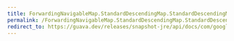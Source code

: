 ```yaml
---
title: ForwardingNavigableMap.StandardDescendingMap.StandardDescendingMap
permalink: /ForwardingNavigableMap.StandardDescendingMap.StandardDescendingMap/
redirect_to: https://guava.dev/releases/snapshot-jre/api/docs/com/google/common/collect/ForwardingNavigableMap.StandardDescendingMap.html#StandardDescendingMap--
---
```

